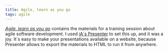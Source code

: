 ```yaml
---
title: Agile, learn as you go
tags: agile
---
```

[<cite>Agile, learn as you go</cite>](/assets/agile/index.htm) contains the materials for a training session about agile software development. I used [iA´s Presenter](https://ia.net/presenter) to set this up, and it was a joy. It´s easy to make your presentations available on a website, because Presenter allows to export the materials to HTML to run it from anywhere.


